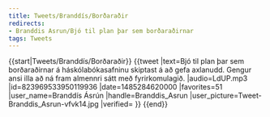 ```yaml
---
title: Tweets/Branddís/Borðaraðir
redirects:
- Branddis Asrun/Bjó til plan þar sem borðaraðirnar
tags: Tweets
---
```


{{start|Tweets/Branddís/Borðaraðir}}
{{tweet
|text=Bjó til plan þar sem borðaraðirnar á háskólabókasafninu skiptast á að gefa axlanudd. Gengur ansi illa að ná fram almennri sátt með fyrirkomulagið.
|audio=LdUP.mp3
|id=823969533950119936
|date=1485284620000
|favorites=51
|user_name=Branddís Ásrún
|handle=Branddis_Asrun
|user_picture=Tweet-Branddis_Asrun-vfvk14.jpg
|verified=
}}
{{end}}<noinclude>

</noinclude>